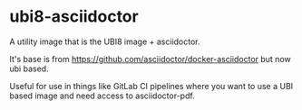 # ubi8-asciidoctor

A utility image that is the UBI8 image + asciidoctor. 

It's base is from https://github.com/asciidoctor/docker-asciidoctor but now ubi based.

Useful for use in things like GitLab CI pipelines where you want to use a UBI based image and need access to asciidoctor-pdf.

